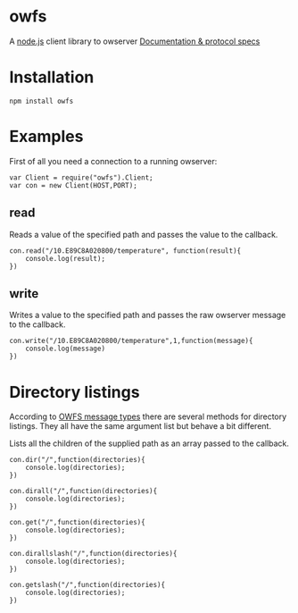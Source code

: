 owfs
====

A [node.js](nodejs.org) client library to owserver [Documentation & protocol specs](http://www.owfs.org)

Installation
============
	npm install owfs

Examples
========

First of all you need a connection to a running owserver:

	var Client = require("owfs").Client;
	var con = new Client(HOST,PORT);

read
----
Reads a value of the specified path and passes the value to the callback.

	con.read("/10.E89C8A020800/temperature", function(result){
		console.log(result);
	})

write
-----
Writes a value to the specified path and passes the raw owserver message to the callback.

	con.write("/10.E89C8A020800/temperature",1,function(message){
		console.log(message)
	})

Directory listings
==================
According to [OWFS message types](http://owfs.org/index.php?page=owserver-message-types) there are several methods for directory listings. They all have the same argument list but behave a bit different.

Lists all the children of the supplied path as an array passed to the callback.

	con.dir("/",function(directories){
		console.log(directories);
	})

	con.dirall("/",function(directories){
		console.log(directories);
	})

	con.get("/",function(directories){
		console.log(directories);
	})

	con.dirallslash("/",function(directories){
		console.log(directories);
	})

	con.getslash("/",function(directories){
		console.log(directories);
	})